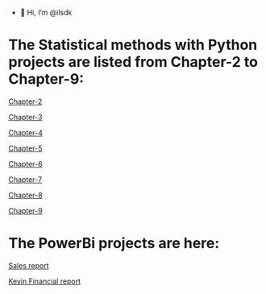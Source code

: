 - 👋 Hi, I’m @ilsdk
# The Statistical methods with Python projects are listed from Chapter-2 to Chapter-9:

[Chapter-2](https://github.com/ilsdk/Chapter-2.git)

[Chapter-3](https://github.com/ilsdk/Chapter-3.git)

[Chapter-4](https://github.com/ilsdk/Chapter-4.git)

[Chapter-5](https://github.com/ilsdk/Chapter-5.git)

[Chapter-6](https://github.com/ilsdk/Chapter-6/blob/main/Chapter6.ipynb)

[Chapter-7](https://github.com/ilsdk/Chapter-7/blob/main/Chapter7.ipynb)

[Chapter-8](https://github.com/ilsdk/Chapter-8/blob/main/Chapter8.ipynb)

[Chapter-9](https://github.com/ilsdk/Chapter-9/blob/main/Chapter9.ipynb)

# The PowerBi projects are here:
[Sales report ](https://github.com/ilsdk/PowerBi/blob/main/Sales%20report.pbix)

[Kevin Financial report](https://github.com/ilsdk/PowerBi/blob/main/Kevin%20Fin.pbix)
 


<!---
ilsdk/ilsdk is a ✨ special ✨ repository because its `README.md` (this file) appears on your GitHub profile.
You can click the Preview link to take a look at your changes.
--->
